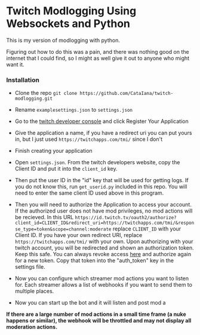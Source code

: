 # Twitch Modlogging Using Websockets and Python
This is my version of modlogging with python.

Figuring out how to do this was a pain, and there was nothing good on the internet that I could find, so I might as well give it out to anyone who might want it.


### Installation

* Clone the repo `git clone https://github.com/CataIana/twitch-modlogging.git`

* Rename `examplesettings.json` to `settings.json`

* Go to the [twitch developer console](https://dev.twitch.tv/console) and click Register Your Application

* Give the application a name, if you have a redirect uri you can put yours in, but I just used `https://twitchapps.com/tmi/` since I don't

* Finish creating your application

* Open `settings.json`. From the twitch developers website, copy the Client ID and put it into the `client_id` key.

* Then put the user ID in the "id" key that will be used for getting logs. If you do not know this, run `get_userid.py` included in this repo. You will need to enter the same client ID used above in this program.

* Then you will need to authorize the Application to access your account. If the authorized user does not have mod privileges, no mod actions will be recieved. In this URL `https://id.twitch.tv/oauth2/authorize?client_id=CLIENT_ID&redirect_uri=https://twitchapps.com/tmi/&response_type=token&scope=channel:moderate` replace `CLIENT_ID` with your Client ID. If you have your own redirect URI, replace `https://twitchapps.com/tmi/` with your own. Upon authorizing with your twitch account, you will be redirected and shown an authorization token. Keep this safe. You can always revoke access [here](https://www.twitch.tv/settings/connections) and authorize again for a new token. Copy that token into the "auth_token" key in the settings file.

* Now you can configure which streamer mod actions you want to listen for. Each streamer allows a list of webhooks if you want to send them to multiple places. 

* Now you can start up the bot and it will listen and post mod a

**If there are a large number of mod actions in a small time frame (a nuke happens or similar), the webhook will be throttled and may not display all moderation actions.**
